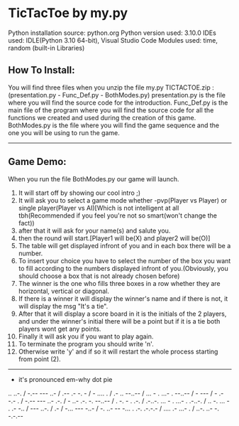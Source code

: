 # TicTacToe by my.py
Python installation source: python.org
Python version used: 3.10.0
IDEs used: IDLE(Python 3.10 64-bit), Visual Studio Code
Modules used: time, random (built-in Libraries)



How To Install:
----------------
You will find three files when you unzip the file my.py TICTACTOE.zip : (presentation.py - Func_Def.py - BothModes.py)
presentation.py is the file where you will find the source code for the introduction.
Func_Def.py is the main file of the program where you will find the source code for all the functions we created and used during the creation of this game.
BothModes.py is the file where you will find the game sequence and the one you will be using to run the game.

********************************************************************************************************************************************************************************************************************
                                                                                                                                                                                                                   
Game Demo:																									   
-----------
When you run the file BothModes.py our game will launch.

1) It will start off by showing our cool intro ;)
2) It will ask you to select a game mode whether -pvp(Player vs Player) or single player(Player vs AI)[Which is not intelligent at all tbh(Recommended if you feel you're not so smart(won't change the fact))
3) after that it will ask for your name(s) and salute you.
4) then the round will start.[Player1 will be(X) and player2 will be(O)]
5) The table will get displayed infront of you and in each box there will be a number.
6) To insert your choice you have to select the number of the box you want to fill according to the numbers displayed infront of you.(Obviously, you should choose a box that is not already chosen before)
7) The winner is the one who fills three boxes in a row whether they are horizontal, vertical or diagonal.
8) If there is a winner it will display the winner's name and if there is not, it will display the msg "It's a tie".
9) After that it will display a score board in it is the initials of the 2 players, and under the  winner's initial there will be a point but if it is a tie both players wont get any points.
10) Finally it will ask you if you want to play again.
11) To terminate the program you should write 'n'.
12) Otherwise write 'y' and if so it will restart the whole process starting from point (2).

********************************************************************************************************************************************************************************************************************
* it's pronounced em-why dot pie

.. ..-. / -.-- --- ..- / .-- .- -. - / - .... . / .- .. --..-- / ... - . ...- . --..-- / - --- / - .- -.- . / -.-- --- ..- .-. / - ..- .-. -. --..-- / . -. - . .-. /
 .-..-. ... - . ...- . .-..-. / .. -. ... - . .- -.. / --- ..-. / .- / -... --- -..- / -. ..- -- -... . .-. .-.-.- / .... .- ...- . / ..-. ..- -. -.-.--
